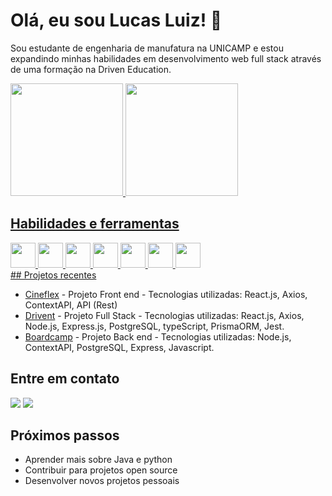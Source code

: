 # Olá, eu sou Lucas Luiz! 👋

Sou estudante de engenharia de manufatura na UNICAMP e estou expandindo minhas habilidades em desenvolvimento web full stack através de uma formação na Driven Education.

<div>
<a href="https://github.com/LucasLuiz01">
<img height="180em" src="https://github-readme-stats.vercel.app/api/top-langs/?username=LucasLuiz01&layout=compact&langs_count=7&theme=dracula"/>
<img height="180em" src="https://github-readme-stats.vercel.app/api?username=LucasLuiz01&show_icons=true&theme=dracula&include_all_commits=true&count_private=true"/>
</div>

## Habilidades e ferramentas
<div>
 <img src="https://cdn.jsdelivr.net/gh/devicons/devicon/icons/javascript/javascript-original.svg" width="40" height="40"/>
 <img src="https://cdn.jsdelivr.net/gh/devicons/devicon/icons/react/react-original-wordmark.svg"width="40" height="40" />
 <img src="https://cdn.jsdelivr.net/gh/devicons/devicon/icons/nodejs/nodejs-original.svg" width="40" height="40" />
 <img src="https://cdn.jsdelivr.net/gh/devicons/devicon/icons/typescript/typescript-original.svg" width="40" height="40"/>
 <img src="https://cdn.jsdelivr.net/gh/devicons/devicon/icons/html5/html5-original-wordmark.svg" width="40" height="40"/>
 <img src="https://cdn.jsdelivr.net/gh/devicons/devicon/icons/postgresql/postgresql-original-wordmark.svg" width="40" height="40"/>
 <img src="https://cdn.jsdelivr.net/gh/devicons/devicon/icons/mongodb/mongodb-original-wordmark.svg" width="40" height="40"/>
 </div>
## Projetos recentes

- [Cineflex](https://github.com/LucasLuiz01/projeto10-cineflex) - Projeto Front end - Tecnologias utilizadas: React.js, Axios, ContextAPI, API (Rest)
- [Drivent](https://github.com/LucasLuiz01/projeto16-boardcamp) - Projeto Full Stack - Tecnologias utilizadas: React.js, Axios, Node.js, Express.js, PostgreSQL, typeScript, PrismaORM, Jest.
- [Boardcamp](https://github.com/Drivent-G2) - Projeto Back end - Tecnologias utilizadas: Node.js, ContextAPI, PostgreSQL, Express, Javascript. 

## Entre em contato
<a href = "lucas.luiz98@hotmail.com"><img src="https://img.shields.io/badge/Gmail-D14836?style=for-the-badge&logo=gmail&logoColor=white" target="_blank"></a>
<a href="https://www.linkedin.com/in/lucas-luiz-a3b9ba1b2/" target="_blank"><img src="https://img.shields.io/badge/-LinkedIn-%230077B5?style=for-the-badge&logo=linkedin&logoColor=white" target="_blank"></a> 

## Próximos passos

- Aprender mais sobre Java e python
- Contribuir para projetos open source
- Desenvolver novos projetos pessoais

